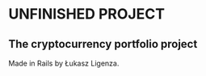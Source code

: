 <h1>UNFINISHED PROJECT</h1>
<h2>The cryptocurrency portfolio project</h2>
<p>Made in Rails by Łukasz Ligenza.</p>
